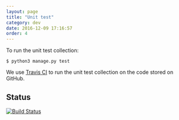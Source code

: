 ```yaml
---
layout: page
title: "Unit test"
category: dev
date: 2016-12-09 17:16:57
order: 4
---
```

To run the unit test collection:

~~~
$ python3 manage.py test
~~~

We use [Travis CI](https://travis-ci.org/softwaresaved/fat) to run the unit test collection on the code stored on GitHub.

## Status

[![Build Status](https://travis-ci.org/softwaresaved/fat.svg?branch=master)](https://travis-ci.org/softwaresaved/fat)
